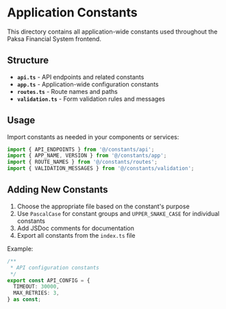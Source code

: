 # Application Constants

This directory contains all application-wide constants used throughout the Paksa Financial System frontend.

## Structure

- **`api.ts`** - API endpoints and related constants
- **`app.ts`** - Application-wide configuration constants
- **`routes.ts`** - Route names and paths
- **`validation.ts`** - Form validation rules and messages

## Usage

Import constants as needed in your components or services:

```typescript
import { API_ENDPOINTS } from '@/constants/api';
import { APP_NAME, VERSION } from '@/constants/app';
import { ROUTE_NAMES } from '@/constants/routes';
import { VALIDATION_MESSAGES } from '@/constants/validation';
```

## Adding New Constants

1. Choose the appropriate file based on the constant's purpose
2. Use `PascalCase` for constant groups and `UPPER_SNAKE_CASE` for individual constants
3. Add JSDoc comments for documentation
4. Export all constants from the `index.ts` file

Example:

```typescript
/**
 * API configuration constants
 */
export const API_CONFIG = {
  TIMEOUT: 30000,
  MAX_RETRIES: 3,
} as const;
```
